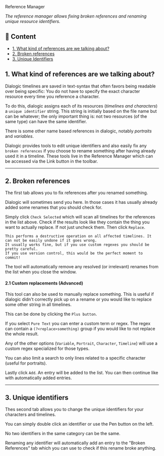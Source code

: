 <div class="header-banner purple">
     <div class="header-label purple">Reference Manager</div>
</div>

*The reference manager allows fixing broken references and renaming unique resource identifiers.*

## 📜 Content

- [1. What kind of references are we talking about?](#1-what-kind-of-references-are-we-talking-about)
- [2. Broken references](#2-broken-references)
- [3. Unique Identifiers](#3-unique-identifiers)

## 1. What kind of references are we talking about?

Dialogic timelines are saved in text-syntax that often favors being readable over being specific: You do not have to specify the exact character resource every time you reference a character. 

To do this, dialogic assigns each of its resources (*timelines and characters*) a `unique identifier` string. This string is initially based on the file name but can be whatever; the only important thing is: not two resources (of the same type) can have the same identifier. 

There is some other name based references in dialogic, notably *portraits* and *variables*. 

Dialogic provides tools to edit unique identifiers and also easily fix any `broken references` if you choose to rename something after having already used it in a timeline. These tools live in the Reference Manager which can be accessed via the Link button in the toolbar.

---

## 2. Broken references

The first tab allows you to fix references after you renamed something. 

Dialogic will sometimes send you here. In those cases it has usually already added some renames that you should check for. 

Simply click `Check Selected` which will scan all timelines for the references in the list above. Check if the results look like they contain the thing you want to actually replace. If not just uncheck them. Then click `Replace`.

```admonish
This performs a destructive operation on all affected timelines. It can not be easily undone if it goes wrong.
It usually works fine, but if you use custom regexes you should be pretty careful. 
If you use version control, this would be the perfect moment to commit! 
```

The tool will automatically remove any resolved (or irrelevant) renames from the list when you close the window.

#### 2.1 Custom replacements (Advanced)

This tool can also be used to manually replace something. This is useful if dialogic didn't correctly pick up on a rename or you would like to replace some other string in all timelines. 

This can be done by clicking the `Plus button`. 

If you select `Pure Text` you can enter a custom term or regex. The regex can contain a `(?<replace>something)` group if you would like to not replace the whole result.

Any of the other options (`Variable`, `Portrait`, `Character`, `Timeline`) will use a custom regex specialized for those types.

You can also limit a search to only lines related to a specific character (useful for portraits). 

Lastly click `Add`. An entry will be added to the list. You can then continue like with automatically added entries. 

--- 

## 3. Unique identifiers

Thes second tab allows you to change the unique identifiers for your characters and timelines.  

You can simply double click an identifier or use the Pen button on the left.

No two identifiers in the same category can be the same.

Renaming any identifier will automatically add an entry to the "Broken References" tab which you can use to check if this rename broke anything.
